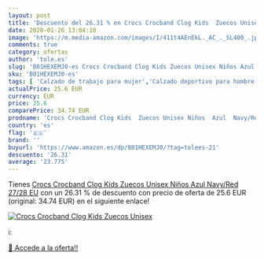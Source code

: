 ```yaml
---
layout: post
title: 'Descuento del 26.31 % en Crocs Crocband Clog Kids  Zuecos Unisex '
date: 2020-01-26 13:04:10
image: 'https://m.media-amazon.com/images/I/411t4AEnEkL._AC_._SL400_.jpg'
comments: true
category: ofertas
author: 'tole.es'
slug: 'B01HEXEMJ0-es Crocs Crocband Clog Kids Zuecos Unisex Niños Azul Navy/Red...'
sku: 'B01HEXEMJ0-es'
tags: [ 'Calzado de trabajo para mujer','Calzado deportivo para hombre','Calzado sanitario y de hostelería para mujer','Chanclas y sandalias de piscina para hombre','Sandalias y chanclas para niña','Zapatillas y calzado deportivo para hombre','Zapatos','Zapatos para hombre','Zapatos para mujer','Zapatos para niñas pequeñas','Zapatos y complementos','Zuecos sanitarios y de hostelería para mujer','Zuecos y mules para hombre','zuecos', ]
actualPrice: 25.6 EUR
currency: EUR
price: 25.6
comparePrice: 34.74 EUR
prodname: 'Crocs Crocband Clog Kids  Zuecos Unisex Niños  Azul  Navy/Red   27/28 EU'
country: 'es'
flag: '🇪🇸'
brand: ''
buyurl: 'https://www.amazon.es/dp/B01HEXEMJ0/?tag=tolees-21'
descuento: '26.31'
average: '23.775'
---
```


Tienes [Crocs Crocband Clog Kids  Zuecos Unisex Niños  Azul  Navy/Red   27/28 EU](https://www.amazon.es/dp/B01HEXEMJ0/?tag=tolees-21) con un 26.31 % de descuento con precio de oferta de 25.6 EUR (original: 34.74 EUR) en el siguiente enlace!

[![Crocs Crocband Clog Kids  Zuecos Unisex ](https://m.media-amazon.com/images/I/411t4AEnEkL._AC_._SL400_.jpg)](https://www.amazon.es/dp/B01HEXEMJ0/?tag=tolees-21)

ℹ️:


[🛒 Accede a la oferta!!](https://www.amazon.es/dp/B01HEXEMJ0/?tag=tolees-21)

